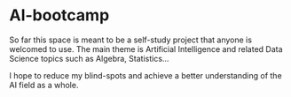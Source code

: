 # AI-bootcamp

So far this space is meant to be a self-study project that anyone is welcomed to use. The main theme is Artificial Intelligence and related Data Science topics such as Algebra, Statistics...

I hope to reduce my blind-spots and achieve a better understanding of the AI field as a whole.
